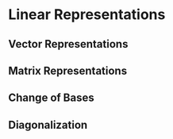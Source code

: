 # Linear Representations

## Vector Representations

## Matrix Representations

## Change of Bases

## Diagonalization